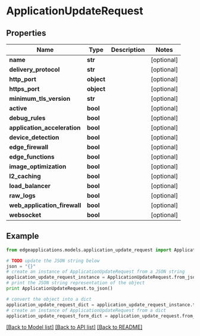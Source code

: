 # ApplicationUpdateRequest


## Properties
Name | Type | Description | Notes
------------ | ------------- | ------------- | -------------
**name** | **str** |  | [optional] 
**delivery_protocol** | **str** |  | [optional] 
**http_port** | **object** |  | [optional] 
**https_port** | **object** |  | [optional] 
**minimum_tls_version** | **str** |  | [optional] 
**active** | **bool** |  | [optional] 
**debug_rules** | **bool** |  | [optional] 
**application_acceleration** | **bool** |  | [optional] 
**device_detection** | **bool** |  | [optional] 
**edge_firewall** | **bool** |  | [optional] 
**edge_functions** | **bool** |  | [optional] 
**image_optimization** | **bool** |  | [optional] 
**l2_caching** | **bool** |  | [optional] 
**load_balancer** | **bool** |  | [optional] 
**raw_logs** | **bool** |  | [optional] 
**web_application_firewall** | **bool** |  | [optional] 
**websocket** | **bool** |  | [optional] 

## Example

```python
from edgeapplications.models.application_update_request import ApplicationUpdateRequest

# TODO update the JSON string below
json = "{}"
# create an instance of ApplicationUpdateRequest from a JSON string
application_update_request_instance = ApplicationUpdateRequest.from_json(json)
# print the JSON string representation of the object
print ApplicationUpdateRequest.to_json()

# convert the object into a dict
application_update_request_dict = application_update_request_instance.to_dict()
# create an instance of ApplicationUpdateRequest from a dict
application_update_request_form_dict = application_update_request.from_dict(application_update_request_dict)
```
[[Back to Model list]](../README.md#documentation-for-models) [[Back to API list]](../README.md#documentation-for-api-endpoints) [[Back to README]](../README.md)


